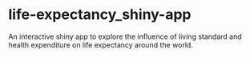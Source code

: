 # life-expectancy_shiny-app
An interactive shiny app to explore the influence of living standard and health expenditure on life expectancy around the world.

